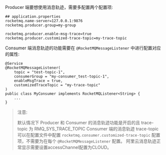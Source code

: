 Producer 端要想使用消息轨迹，需要多配置两个配置项:

```properties
## application.properties
rocketmq.name-server=127.0.0.1:9876
rocketmq.producer.group=my-group

rocketmq.producer.enable-msg-trace=true
rocketmq.producer.customized-trace-topic=my-trace-topic
```

Consumer 端消息轨迹的功能需要在 `@RocketMQMessageListener` 中进行配置对应的属性:

```
@Service
@RocketMQMessageListener(
    topic = "test-topic-1", 
    consumerGroup = "my-consumer_test-topic-1",
    enableMsgTrace = true,
    customizedTraceTopic = "my-trace-topic"
)
public class MyConsumer implements RocketMQListener<String> {
    ...
}
```

> 注意:
> 
> 默认情况下 Producer 和 Consumer 的消息轨迹功能是开启的且 trace-topic 为 RMQ_SYS_TRACE_TOPIC
> Consumer 端的消息轨迹 trace-topic 可以在配置文件中配置 `rocketmq.consumer.customized-trace-topic` 配置项，不需要为在每个 `@RocketMQMessageListener` 配置。
> 阿里云消息轨迹正常显示需要设置accessChannel配置为CLOUD。